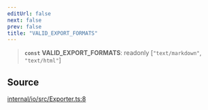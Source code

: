 ```yaml
---
editUrl: false
next: false
prev: false
title: "VALID_EXPORT_FORMATS"
---
```


> **`const`** **VALID\_EXPORT\_FORMATS**: readonly [`"text/markdown"`, `"text/html"`]

## Source

[internal/io/src/Exporter.ts:8](https://github.com/nodenogg-in/alpha-p2p/blob/e46703f/internal/io/src/Exporter.ts#L8)
